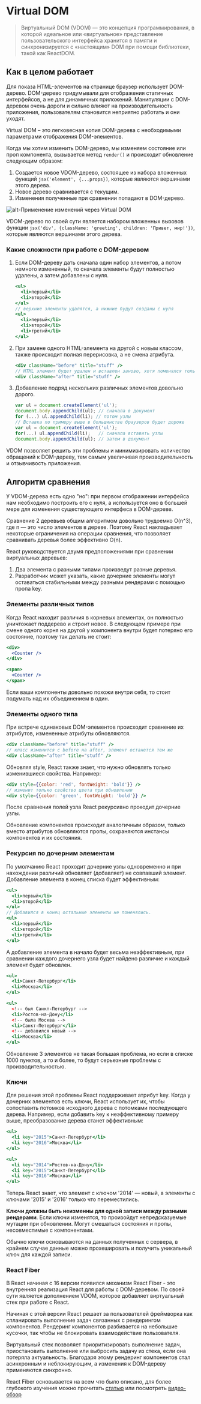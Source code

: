 # Virtual DOM
> Виртуальный DOM (VDOM) — это концепция программирования, в которой идеальное
> или «виртуальное» представление пользовательского интерфейса хранится в памяти
> и синхронизируется с «настоящим» DOM при помощи библиотеки, такой как ReactDOM.
## Как в целом работает
Для показа HTML-элементов на странице браузер использует DOM-дерево.
DOM-дерево придумывали для отображения статичных интерфейсов, а не для динамичных
приложений.
Манипуляции с DOM-деревом очень дороги и сильно влияют на производительность
приложения, пользователям становится неприятно работать и они уходят.

Virtual DOM &ndash; это легковесная копия DOM-дерева с необходимыми параметрами
отображения DOM-элементов.

Когда мы хотим изменить DOM-дерево, мы изменяем состояние или проп компонента,
вызывается метод `render()` и происходит обновление следующим образом:
  1. Создается новое VDOM-дерево, состоящее из набора вложенных функций
`jsx('element', {...props})`, которые являются вершинами этого дерева.
  2. Новое дерево сравнивается с текущим.
  3. Изменения полученные при сравнении попадают в DOM-дерево.

![alt-Применение изменений через Virtual DOM][tree_diff]

VDOM-дерево по своей сути является набором вложенных вызовов функции
`jsx('div', {className: 'greeting', children: 'Привет, мир!'})`, которые являются
вершинами этого дерева.

### Какие сложности при работе с DOM-деревом
  1. Если DOM-дереву дать сначала один набор элементов, а потом немного измененный, то сначала элементы будут полностью удалены,
а затем добавлены с нуля.
     ```jsx
     <ul>
       <li>первый</li>
       <li>второй</li>
     </ul>
     // верхние элементы удалятся, а нижние будут созданы с нуля
     <ul>
       <li>первый</li>
       <li>второй</li>
       <li>третий</li>
     </ul>
     ```
  2. При замене одного HTML-элемента на другой с новым классом, также происходит
     полная перерисовка, а не смена атрибута.
     ```jsx
     <div className="before" title="stuff" />
     // HTML элемент будет удален и вставлен заново, хотя поменялся только класс
     <div className="after" title="stuff" />
     ```
  3. Добавление подряд нескольких различных элементов довольно дорого.
     ```jsx
     var ul = document.createElement('ul');
     document.body.appendChild(ul); // сначала в документ
     for (...) ul.appendChild(li); // потом узлы
     // Вставка по примеру выше в большинстве браузеров будет дороже
     var ul = document.createElement('ul');
     for(...) ul.appendChild(li);   // сначала вставить узлы
     document.body.appendChild(ul); // затем в документ
     ```

VDOM позволяет решить эти проблемы и минимизировать количество обращений к DOM-дереву,
тем самым увеличивая производительность и отзывчивость приложения.

## Алгоритм сравнения
У VDOM-дерева есть одно "но": при первом отображении интерфейса нам необходимо
построить его с нуля, а используется оно в большей мере для изменения существующего
интерфеса в DOM-дереве.

Сравнение 2 деревьев общим алгоритмом довольно трудоемко O(n^3),
где n — это число элементов в дереве.
Поэтому React накладывает некоторые ограничения на операции сравнения,
что позволяет сравнивать деревья более эффективно O(n).

React руководствуется двумя предположениями при сравнении виртуальных деревьев:
  1. Два элемента с разными типами произведут разные деревья.
  1. Разработчик может указать, какие дочерние элементы могут оставаться стабильными
     между разными рендерами с помощью пропа key.

### Элементы различных типов
Когда React находит различия в корневых элементах, он полностью уничтожает поддерево
и строит новое.
В следующем примере при смене одного корня на другой у компонента внутри будет
потеряно его состояние, поэтому так делать не стоит:
```jsx
<div>
  <Counter />
</div>

<span>
  <Counter />
</span>
```
Если ваши компоненты довольно похожи внутри себя, то стоит подумать над их
объединением в один.

### Элементы одного типа
При встрече одинаковых DOM-элементов происходит сравнение их атрибутов, измененные
атрибуты обновляются.
```jsx
<div className="before" title="stuff" />
// класс изменится с before на after, элемент останется тем же
<div className="after" title="stuff" />
```
Обновляя style, React также знает, что нужно обновлять только изменившиеся свойства.
Например:
```jsx
<div style={{color: 'red', fontWeight: 'bold'}} />
// изменит только свойство цвета при обновлении
<div style={{color: 'green', fontWeight: 'bold'}} />
```
После сравнения полей узла React рекурсивно проходит дочерние узлы.

Обновление компонентов происходит аналогичным образом, только вместо атрибутов
обновляются пропы, сохраняются инстансы компонентов и их состояния.

### Рекурсия по дочерним элементам
По умолчанию React проходит дочерние узлы одновременно и при нахождении различий
обновляет (добавляет) не совпавший элемент.
Добавление элемента в конец списка будет эффективным:
```jsx
<ul>
  <li>первый</li>
  <li>второй</li>
</ul>
// Добавился в конец остальные элементы не поменялись.
<ul>
  <li>первый</li>
  <li>второй</li>
  <li>третий</li>
</ul>
```

А добавление элемента в начало будет весьма неэффективным, при сравнении каждого
дочернего узла будет найдено различие и каждый элемент будет обновлен.
```jsx
<ul>
  <li>Санкт-Петербург</li>
  <li>Москва</li>
</ul>

<ul>
  <!-- был Санкт-Петербург -->
  <li>Ростов-на-Дону</li>
  <!-- была Москва -->
  <li>Санкт-Петербург</li>
  <!-- добавился новый -->
  <li>Москва</li>
</ul>
```

Обновление 3 элементов не такая большая проблема, но если в списке 1000 пунктов, а
то и более, то будут серьезные проблемы с производительностью.

### Ключи
Для решения этой проблемы React поддерживает атрибут key.
Когда у дочерних элементов есть ключи, React использует их,
чтобы сопоставить потомков исходного дерева с потомками последующего дерева.
Например, если добавить key к неэффективному примеру выше,
преобразование дерева станет эффективным:
```jsx
<ul>
  <li key="2015">Санкт-Петербург</li>
  <li key="2016">Москва</li>
</ul>

<ul>
  <li key="2014">Ростов-на-Дону</li>
  <li key="2015">Санкт-Петербург</li>
  <li key="2016">Москва</li>
</ul>
```
Теперь React знает, что элемент с ключом '2014' — новый,
а элементы с ключами '2015' и '2016' только что переместились.

**Ключи должны быть неизменны для одной записи между разными рендерами**.
Если ключи изменятся, то произойдут непредсказуемые мутации при обновлении.
Могут смешаться состояния и пропы, несовместимые с компонентами.

Обычно ключи основываются на данных полученных с сервера, в крайнем случае данные
можно прохешировать и получить уникальный ключ для каждой записи.

### React Fiber
В React начиная с 16 версии появился механизм React Fiber - это внутренняя
реализация React для работы с DOM-деревом.
По своей сути является дополнением VDOM, которое добавляет виртуальный стек
при работе с React.

Начиная с этой версии React решает за пользователей фреймворка как спланировать
выполнение задач связанных с рендерингом компонентов.
Рендеринг компонентов разбивается на небольшие кусочки, так чтобы не блокировать
взаимодействие пользователя.

Виртуальный стек позволяет приоритизировать выполнение задач, приостановить выполнение
или выбросить задачу из стека, если она потеряла актуальность.
Благодаря этому рендеринг компонентов стал асинхронным и неблокирующим, а
изменения к DOM-дереву применяются синхронно.

React Fiber основывается на всем что было описано, для более глубокого
изучения можно прочитать [статью]([https://indepth.dev/posts/1008/inside-fiber-in-depth-overview-of-the-new-reconciliation-algorithm-in-react])
или посмотреть [видео-обзор]([https://www.youtube.com/watch?v=aV1271hd9ew])

[tree_diff]: ./4.%20Virtual%20DOM/tree_diff.png
